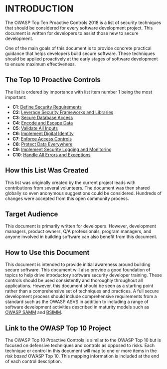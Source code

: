 # INTRODUCTION

The OWASP Top Ten Proactive Controls 2018 is a list of security techniques that should be considered for every software development project. This document is written for developers to assist those new to secure development.

One of the main goals of this document is to provide concrete practical guidance that helps developers build secure software. These techniques should be applied proactively at the early stages of software development to ensure maximum effectiveness.

## The Top 10 Proactive Controls

The list is ordered by importance with list item number 1 being the most important:
* __C1__: [Define Security Requirements](c1.md)
* __C2__: [Leverage Security Frameworks and Libraries](c2.md)
* __C3__: [Secure Database Access](c3.md)
* __C4__: [Encode and Escape Data](c4.md)
* __C5__: [Validate All Inputs](c5.md)
* __C6__: [Implement Digital Identity](c6.md)
* __C7__: [Enforce Access Controls](c7.md)
* __C8__: [Protect Data Everywhere](c8.md)
* __C9__: [Implement Security Logging and Monitoring](c9.md)
* __C10__: [Handle All Errors and Exceptions](c10.md)

## How this List Was Created

This list was originally created by the current project leads with contributions from several volunteers. The document was then shared globally so even anonymous suggestions could be considered. Hundreds of changes were accepted from this open community process.

## Target Audience

This document is primarily written for developers. However, development managers, product owners, Q/A professionals, program managers, and anyone involved in building software can also benefit from this document.

## How to Use this Document

This document is intended to provide initial awareness around building secure software. This document will also provide a good foundation of topics to help drive introductory software security developer training. These controls should be used consistently and thoroughly throughout all applications. However, this document should be seen as a starting point rather than a comprehensive set of techniques and practices. A full secure development process should include comprehensive requirements from a standard such as the OWASP ASVS in addition to including a range of software development activities described in maturity models such as [OWASP SAMM](https://www.owasp.org/index.php/OWASP_SAMM_Project) and [BSIMM](https://www.bsimm.com/).

## Link to the OWASP Top 10 Project

The OWASP Top 10 Proactive Controls is similar to the OWASP Top 10 but is focused on defensive techniques and controls as opposed to risks. Each technique or control in this document will map to one or more items in the *risk based* OWASP Top 10. This mapping information is included at the end of each control description.